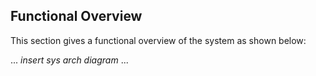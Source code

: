 ## Functional Overview

This section gives a functional overview of the system as shown below: 

... *insert sys arch diagram* ...